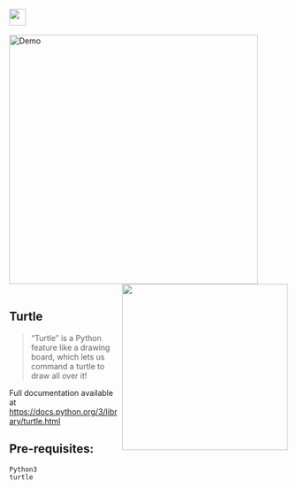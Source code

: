 <img height="30" src="https://img.shields.io/badge/Shivji Sketch Using Turtle-red.svg?&style=for-the-badge&logo=TheSparksFoundation&logoColor=blue" /> <br> <br>
<img align='center' alt='Demo' width='450px' src="https://github.com/Kushal997-das/Projects/blob/main/Python/Basic%20Projects/Shivji%20Sketch%20Using%20Turtle/shiv.gif"/>  
<img align='right' width='300px' src='https://github.com/Kushal997-das/Projects/blob/main/Python/Basic%20Projects/Shivji%20Sketch%20Using%20Turtle/shiv%20(2).JPG'/><br>

Turtle
-------
> “Turtle” is a Python feature like a drawing board, which lets us command a turtle to draw all over it! 

Full documentation available at https://docs.python.org/3/library/turtle.html

Pre-requisites:
----------------
    Python3
    turtle
